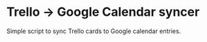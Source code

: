 Trello -> Google Calendar syncer
================================

Simple script to sync Trello cards to Google calendar entries.
